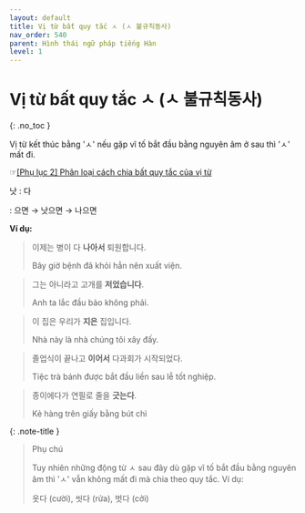 ```yaml
---
layout: default
title: Vị từ bất quy tắc ㅅ (ㅅ 불규칙동사)
nav_order: 540
parent: Hình thái ngữ pháp tiếng Hàn
level: 1
---
```


# Vị từ bất quy tắc ㅅ (ㅅ 불규칙동사)
{: .no_toc }

Vị từ kết thúc bằng 'ㅅ' nếu gặp vĩ tố bắt đầu bằng nguyên âm ở sau thì 'ㅅ' mất đi.

☞[\[Phụ lục 2\] Phân loại cách chia bất quy tắc của vị từ](/ngu-phap-tieng-han/docs/phu-luc/phu-luc-2-phan-loai-cach-chia-bat-quy-tac-cua-vi-tu/)

낫
: 다

: 으면 → 낫으면 → 나으면

**Ví dụ:**

> 이제는 병이 다 **나아서** 퇴원합니다.
>
> Bây giờ bệnh đã khỏi hẳn nên xuất viện.

> 그는 아니라고 고개를 **저었습니다**.
>
> Anh ta lắc đầu bảo không phải.

> 이 집은 우리가 **지은** 집입니다.
>
> Nhà này là nhà chúng tôi xây đấy.

> 졸업식이 끝나고 **이어서** 다과회가 시작되었다.
>
> Tiệc trà bánh được bắt đầu liền sau lễ tốt nghiệp.

> 종이에다가 연필로 줄을 **긋는다**.
>
> Kẻ hàng trên giấy bằng bút chì

{: .note-title }
> Phụ chú
>
> Tuy nhiên những động từ ㅅ sau đây dù gặp vĩ tố bắt đầu bằng nguyên âm thì 'ㅅ' vẫn không mất đi mà chia theo quy tắc. Ví dụ:
>
> 옷다 (cười), 씻다 (rửa), 벗다 (cởi)

